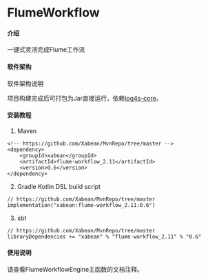# FlumeWorkflow

#### 介绍
一键式灵活完成Flume工作流

#### 软件架构
软件架构说明

项目构建完成后可打包为Jar直接运行，依赖[log4s-core](https://github.com/Xabean/MvnRepo/tree/master/xabean/log4s-core_2.11)。

#### 安装教程

1. Maven
```
<!-- https://github.com/Xabean/MvnRepo/tree/master -->
<dependency>
    <groupId>xabean</groupId>
    <artifactId>flume-workflow_2.11</artifactId>
    <version>0.6</version>
</dependency>
```
2. Gradle Kotlin DSL build script
```
// https://github.com/Xabean/MvnRepo/tree/master
implementation("xabean:flume-workflow_2.11:0.6")
```
3. sbt
```
// https://github.com/Xabean/MvnRepo/tree/master
libraryDependencies += "xabean" % "flume-workflow_2.11" % "0.6"
```

#### 使用说明

请查看FlumeWorkflowEngine主函数的文档注释。
